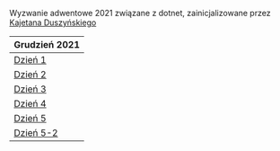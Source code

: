 Wyzwanie adwentowe 2021 związane z dotnet, zainicjalizowane przez [Kajetana Duszyńskiego](https://szkoladotneta.pl)

Grudzień 2021|
------------ |
[Dzień 1](dzień1/)|
[Dzień 2](dzień2/)|
[Dzień 3](dzień3/)|
[Dzień 4](dzień4/)|
[Dzień 5](dzień5/)|
[Dzień 5-2](dzień5-2/)|